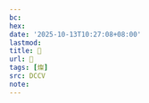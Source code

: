 ```yaml
---
bc:
hex:
date: '2025-10-13T10:27:08+08:00'
lastmod:
title: 􀪎
url: 􀪎
tags: [燦]
src: DCCV
note:
---
```

